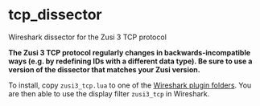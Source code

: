 # tcp_dissector
Wireshark dissector for the Zusi 3 TCP protocol

**The Zusi 3 TCP protocol regularly changes in backwards-incompatible ways (e.g. by redefining IDs with a different data type). Be sure to use a version of the dissector that matches your Zusi version.**

To install, copy `zusi3_tcp.lua` to one of the [Wireshark plugin folders](https://www.wireshark.org/docs/wsug_html_chunked/ChPluginFolders.html). You are then able to use the display filter `zusi3_tcp` in Wireshark.
